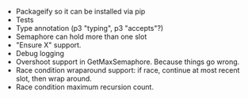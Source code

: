 - Packageify so it can be installed via pip
- Tests
- Type annotation (p3 "typing", p3 "accepts"?)
- Semaphore can hold more than one slot
- "Ensure X" support.
- Debug logging
- Overshoot support in GetMaxSemaphore. Because things go wrong.
- Race condition wraparound support: if race, continue at most recent slot, then wrap around.
- Race condition maximum recursion count.